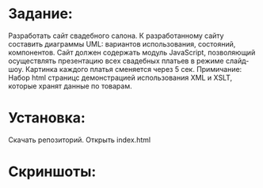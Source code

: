 # Задание:
Разработать сайт свадебного салона. К разработанному сайту составить диаграммы UML: вариантов использования, состояний, компонентов. Сайт должен содержать модуль JavaScript, позволяющий осуществлять презентацию всех свадебных платьев в режиме слайд-шоу. Картинка каждого платья сменяется через 5 сек.
Примичание: Набор html страницс демонстрацией использования XML и XSLT, которые хранят данные по товарам.

# Установка:

Скачать репозиторий. Открыть index.html

# Скриншоты:
